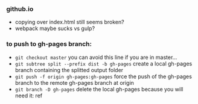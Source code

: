 ### github.io
- copying over index.html still seems broken?
- webpack maybe sucks vs gulp?

### to push to gh-pages branch:
- `git checkout master`  you can avoid this line if you are in master...
- `git subtree split --prefix dist -b gh-pages` create a local gh-pages branch containing the splitted output folder
- `git push -f origin gh-pages:gh-pages` force the push of the gh-pages branch to the remote gh-pages branch at origin
- `git branch -D gh-pages` delete the local gh-pages because you will need it: ref

